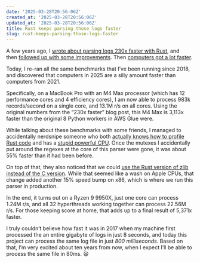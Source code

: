 ```yaml
---
date: '2025-03-28T20:56:06Z'
created_at: '2025-03-28T20:56:06Z'
updated_at: '2025-03-28T20:56:06Z'
title: Rust keeps parsing those logs faster
slug: rust-keeps-parsing-those-logs-faster
---
```

A few years ago, I [wrote about parsing logs 230x faster with Rust](https://andre.arko.net/2018/10/25/parsing-logs-230x-faster-with-rust/), and then [followed up with some improvements](https://andre.arko.net/2019/01/11/parsing-logs-faster-with-rust-continued/). Then [computers got a lot faster](https://andre.arko.net/2022/03/13/parsing-logs-faster-with-rust-revisited/).

Today, I re-ran all the same benchmarks that I’ve been running since 2018, and discovered that computers in 2025 are a silly amount faster than computers from 2021.

Specifically, on a MacBook Pro with an M4 Max processor (which has 12 performance cores and 4 efficiency cores), I am now able to process 983k records/second on a single core, and 13.1M r/s on all cores. Using the original numbers from the “230x faster” blog post, this M4 Max is 3,113x faster than the original 8 Python workers in AWS Glue were.

While talking about these benchmarks with some friends, I managed to accidentally nerdsnipe someone who both [actually knows how to profile Rust code](https://github.com/rubytogether/kirby/pull/37) and has a [stupid powerful CPU](https://www.amd.com/en/products/processors/desktops/ryzen/9000-series/amd-ryzen-9-9950x.html). Once the mutexes I accidentally put around the regexes at the core of this parser were gone, it was about 55% faster than it had been before.

On top of that, they also noticed that we could [use the Rust version of zlib instead of the C version](https://github.com/rubytogether/kirby/pull/38). While that seemed like a wash on Apple CPUs, that change added another 15% speed bump on x86, which is where we run this parser in production.

In the end, it turns out on a Ryzen 9 9950X, just one core can process 1.24M r/s, and all 32 hyperthreads working together can process 22.56M r/s. For those keeping score at home, that adds up to a final result of 5,371x faster.

I truly couldn’t believe how fast it was in 2017 when my machine first processed the an entire gigabyte of logs in just 8 seconds, and today this project can process the same log file in just _800 milliseconds_. Based on that, I’m very excited about ten years from now, when I expect I’ll be able to process the same file in 80ms. 😆
